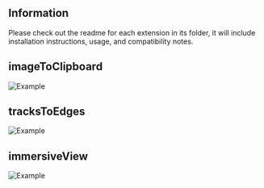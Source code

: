 ## Information
Please check out the readme for each extension in its folder, it will include installation instructions, usage, and compatibility notes.

## imageToClipboard
![Example](imageToClipboard/example.png)
## tracksToEdges
![Example](tracksToEdges/example.png)
## immersiveView
![Example](immersiveView/example.png)
